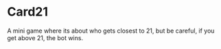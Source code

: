 # Card21
A mini game where its about who gets closest to 21, but be careful, if you get above 21, the bot wins.
